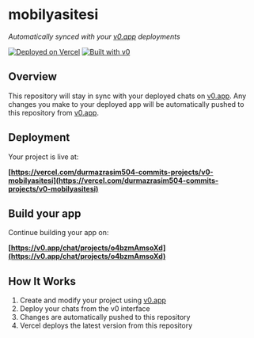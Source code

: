 # mobilyasitesi

*Automatically synced with your [v0.app](https://v0.app) deployments*

[![Deployed on Vercel](https://img.shields.io/badge/Deployed%20on-Vercel-black?style=for-the-badge&logo=vercel)](https://vercel.com/durmazrasim504-commits-projects/v0-mobilyasitesi)
[![Built with v0](https://img.shields.io/badge/Built%20with-v0.app-black?style=for-the-badge)](https://v0.app/chat/projects/o4bzmAmsoXd)

## Overview

This repository will stay in sync with your deployed chats on [v0.app](https://v0.app).
Any changes you make to your deployed app will be automatically pushed to this repository from [v0.app](https://v0.app).

## Deployment

Your project is live at:

**[https://vercel.com/durmazrasim504-commits-projects/v0-mobilyasitesi](https://vercel.com/durmazrasim504-commits-projects/v0-mobilyasitesi)**

## Build your app

Continue building your app on:

**[https://v0.app/chat/projects/o4bzmAmsoXd](https://v0.app/chat/projects/o4bzmAmsoXd)**

## How It Works

1. Create and modify your project using [v0.app](https://v0.app)
2. Deploy your chats from the v0 interface
3. Changes are automatically pushed to this repository
4. Vercel deploys the latest version from this repository

